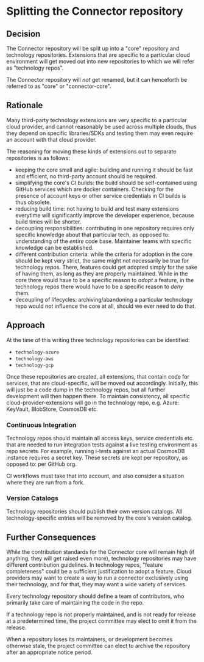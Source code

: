 # Splitting the Connector repository

## Decision

The Connector repository will be split up into a "core" repository and technology repositories. Extensions that are
specific to a particular cloud environment will get moved out into new repositories to which we will refer as
"technology repos".

The Connector repository will _not_ get renamed, but it can henceforth be referred to as "core" or "connector-core".

## Rationale

Many third-party technology extensions are very specific to a particular cloud provider, and cannot reasonably be used
across multiple clouds, thus they depend on specific libraries/SDKs and testing them may even require an account with
that cloud provider.

The reasoning for moving these kinds of extensions out to separate repositories is as follows:

- keeping the core small and agile: building and running it should be fast and efficient, no third-party account should
  be required.
- simplifying the core's CI builds: the build should be self-contained using GitHub services which are docker
  containers. Checking for the presence of account keys or other service credentials in CI builds is thus obsolete.
- reducing build time: not having to build and test many extensions everytime will significantly improve the developer
  experience, because build times will be shorter.
- decoupling responsibilities: contributing in one repository requires only specific knowledge about that
  particular tech, as opposed to: understanding of the _entire_ code base. Maintainer teams with specific knowledge can
  be established.
- different contribution criteria: while the criteria for adoption in the core should be kept very strict, the same
  might
  not necessarily be true for technology repos. There, features could get adopted simply for the sake of having them, as
  long as they are properly maintained. While in the core there would have to be a specific reason to _adopt_ a feature,
  in the technology repos there would have to be a specific reason to _deny_ them.
- decoupling of lifecycles: archiving/abandoning a particular technology repo would not influence the core at all,
  should we ever need to do that.

## Approach

At the time of this writing three technology repositories can be identified:

- `technology-azure`
- `technology-aws`
- `technology-gcp`

Once these repositories are created, all extensions, that contain code for services, that are cloud-specific, will be
moved out accordingly. Initially, this will just be a code dump in the technology repos, but all further development
will then happen there.
To maintain consistency, all specific cloud-provider-extensions will go in the technology repo, e.g. Azure: KeyVault,
BlobStore, CosmosDB etc.

### Continuous Integration

Technology repos should maintain all access keys, service credentials etc. that are needed to run integration tests
against a live testing environment as repo secrets. For example, running i-tests against an actual CosmosDB instance
requires a secret key. These secrets are kept per repository, as opposed to: per GitHub org.

CI workflows must take that into account, and also consider a situation where they are run from a fork.

### Version Catalogs

Technology repositories should publish their own version catalogs. All technology-specific entries will be removed by
the core's version catalog.

## Further Consequences

While the contribution standards for the Connector core will remain high (if anything, they will get raised even more),
technology repositories may have different contribution guidelines. In technology repos, "feature completeness" could
be a sufficient justification to adopt a feature. Cloud providers may want to create a way to run a connector
exclusively using their technology, and for that, they may want a wide variety of services.

Every technology repository should define a team of contributors, who primarily take care of maintaining the code in the
repo.

If a technology repo is not properly maintained, and is not ready for release at a predetermined time, the project
committee may elect to omit it from the release.

When a repository loses its maintainers, or development becomes otherwise stale, the project committee can elect to
archive the repository after an appropriate notice period.